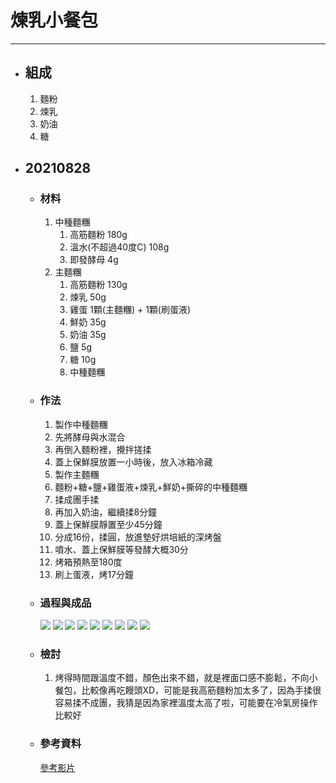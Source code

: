 # 煉乳小餐包
---
+ ## 組成
  1. 麵粉
  2. 煉乳
  3. 奶油
  4. 糖

+ ## 20210828
  + ### 材料
    1. 中種麵糰
       1. 高筋麵粉 180g
       2. 溫水(不超過40度C)    108g
       3. 即發酵母  4g
    2. 主麵糰
       1. 高筋麵粉  130g
       2. 煉乳  50g
       3. 雞蛋  1顆(主麵糰) + 1顆(刷蛋液)
       4. 鮮奶  35g
       5. 奶油  35g
       6. 鹽    5g
       7. 糖    10g
       8. 中種麵糰
  
  + ### 作法
    1. 製作中種麵糰
    2. 先將酵母與水混合
    3. 再倒入麵粉裡，攪拌搓揉
    4. 蓋上保鮮膜放置一小時後，放入冰箱冷藏
    5. 製作主麵糰
    6. 麵粉+糖+鹽+雞蛋液+煉乳+鮮奶+撕碎的中種麵糰
    7. 揉成團手揉
    8. 再加入奶油，繼續揉8分鐘
    9. 蓋上保鮮膜靜置至少45分鐘
    10. 分成16份，揉圓，放進墊好烘培紙的深烤盤
    11. 噴水、蓋上保鮮膜等發酵大概30分
    12. 烤箱預熱至180度
    13. 刷上蛋液，烤17分鐘
  
  + ### 過程與成品
    ![](../../Image/20210828_4.jpg)
    ![](../../Image/20210828_5.jpg)
    ![](../../Image/20210828_6.jpg)
    ![](../../Image/20210828_7.jpg)
    ![](../../Image/20210828_8.jpg)
    ![](../../Image/20210828_9.jpg)
    ![](../../Image/20210828_10.jpg)
    ![](../../Image/20210828_11.jpg)
    ![](../../Image/20210828_12.jpg)
  
  + ### 檢討
    1. 烤得時間跟溫度不錯，顏色出來不錯，就是裡面口感不膨鬆，不向小餐包，比較像再吃饅頭XD，可能是我高筋麵粉加太多了，因為手揉很容易揉不成團，我猜是因為家裡溫度太高了啦，可能要在冷氣房操作比較好
  
  + ### 參考資料
    [參考影片](https://youtu.be/7nnf2sk85Cw)